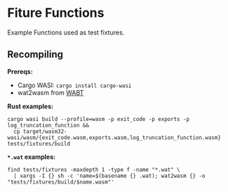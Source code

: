 # Fiture Functions

Example Functions used as test fixtures.

## Recompiling

**Prereqs:**
- Cargo WASI: `cargo install cargo-wasi`
- wat2wasm from [WABT](https://github.com/WebAssembly/wabt)


**Rust examples:**
```
cargo wasi build --profile=wasm -p exit_code -p exports -p log_truncation_function &&
  cp target/wasm32-wasi/wasm/{exit_code.wasm,exports.wasm,log_truncation_function.wasm} tests/fixtures/build
```

**`*.wat` examples:**
```
find tests/fixtures -maxdepth 1 -type f -name "*.wat" \
  | xargs -I {} sh -c 'name=$(basename {} .wat); wat2wasm {} -o "tests/fixtures/build/$name.wasm"'
```
